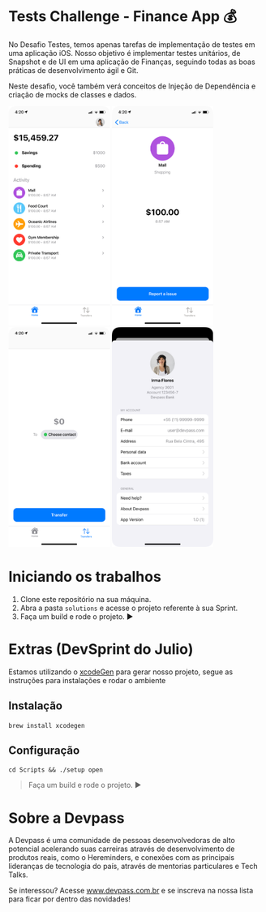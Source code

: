 
# Tests Challenge - Finance App 💰

No Desafio Testes, temos apenas tarefas de implementação de testes em uma aplicação iOS. Nosso objetivo é implementar testes unitários, de Snapshot e de UI em uma aplicação de Finanças, seguindo todas as boas práticas de desenvolvimento ágil e Git. 

Neste desafio, você também verá conceitos de Injeção de Dependência e criação de mocks de classes e dados.

<p float="left">
<img src="screenshots/screenshot-1.png" alt="drawing" width="200"/>
<img src="screenshots/screenshot-2.png" alt="drawing" width="200"/>
<img src="screenshots/screenshot-3.png" alt="drawing" width="200"/>
<img src="screenshots/screenshot-8.png" alt="drawing" width="200"/>
</p>

# Iniciando os trabalhos

1. Clone este repositório na sua máquina.
2. Abra a pasta `solutions` e acesse o projeto referente à sua Sprint.
3. Faça um build e rode o projeto. ▶️

# Extras (DevSprint do Julio)

Estamos utilizando o [xcodeGen](https://github.com/yonaskolb/XcodeGen) para gerar nosso projeto, segue as instruções para instalações e rodar o ambiente

## Instalação 

```
brew install xcodegen
```

## Configuração

```
cd Scripts && ./setup open
```

> Faça um build e rode o projeto. ▶️

# Sobre a Devpass

A Devpass é uma comunidade de pessoas desenvolvedoras de alto potencial acelerando suas carreiras através de desenvolvimento de produtos reais, como o Hereminders, e conexões com as principais lideranças de tecnologia do país, através de mentorias particulares e Tech Talks.

Se interessou? Acesse www.devpass.com.br e se inscreva na nossa lista para ficar por dentro das novidades!
